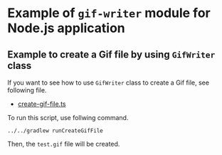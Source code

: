 Example of `gif-writer` module for Node.js application
============================================================

## Example to create a Gif file by using `GifWriter` class

If you want to see how to use `GifWriter` class to create a Gif file, see following file.

* [create-gif-file.ts](./src/main/create-gif-file.ts)

To run this script, use follwing command.

```
../../gradlew runCreateGifFile
```

Then, the `test.gif` file will be created.
